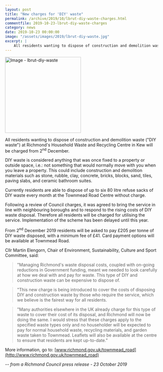 ```yaml
---
layout: post
title: "New charges for 'DIY' waste"
permalink: /archive/2019/10/lbrut-diy-waste-charges.html
commentfile: 2019-10-23-lbrut-diy-waste-charges
category: news
date: 2019-10-23 00:00:00
image: "/assets/images/2019/lbrut-diy-waste.jpg"
excerpt: |
    All residents wanting to dispose of construction and demolition waste ("DIY waste") at Richmond's Household Waste and Recycling Centre in Kew will be charged from 2<sup>nd</sup> December.
---
```


<a href="/assets/images/2019/lbrut-diy-waste.jpg" title="Click for a larger image"><img src="/assets/images/2019/lbrut-diy-waste-thumb.jpg" width="250" alt="Image - lbrut-diy-waste"  class="photo right"/></a>

All residents wanting to dispose of construction and demolition waste ("DIY waste") at Richmond's Household Waste and Recycling Centre in Kew will be charged from 2<sup>nd</sup> December.

DIY waste is considered anything that was once fixed to a property or outside space, i.e.: not something that would normally move with you when you leave a property. This could include construction and demolition materials such as stone, rubble, clay, concrete, bricks, blocks, sand, tiles, paving slabs, and ceramic bathroom suites.

Currently residents are able to dispose of up to six 80 litre refuse sacks of DIY waste every month at the Townmead Road Centre without charge.

Following a review of Council charges, it was agreed to bring the service in line with neighbouring boroughs and to respond to the rising costs of DIY waste disposal. Therefore all residents will be charged for utilising the service. Implementation of the scheme has been delayed until this year.

From 2<sup>nd</sup> December 2019 residents will be asked to pay &pound;205 per tonne of DIY waste disposed, with a minimum fee of &pound;41. Card payment options will be available at Townmead Road.

Cllr Martin Elengorn, Chair of Environment, Sustainability, Culture and Sport Committee, said:

> "Managing Richmond's waste disposal costs, coupled with on-going reductions in Government funding, meant we needed to look carefully at how we deal with and pay for waste. This type of DIY and construction waste can be expensive to dispose of.

> "This new charge is being introduced to cover the costs of disposing DIY and construction waste by those who require the service, which we believe is the fairest way for all residents.

> "Many authorities elsewhere in the UK already charge for this type of waste to cover their cost of its disposal, and Richmond will now be doing the same. I would stress that these charges apply to the specified waste types only and no householder will be expected to pay for normal household waste, recycling materials, and garden waste taken to Townmead. Leaflets will also be available at the centre to ensure that residents are kept up-to-date."

More information, go to: [www.richmond.gov.uk/townmead_road](http://www.richmond.gov.uk/townmead_road)

<cite>-- from a Richmond Council press release - 23 October 2019</cite>
